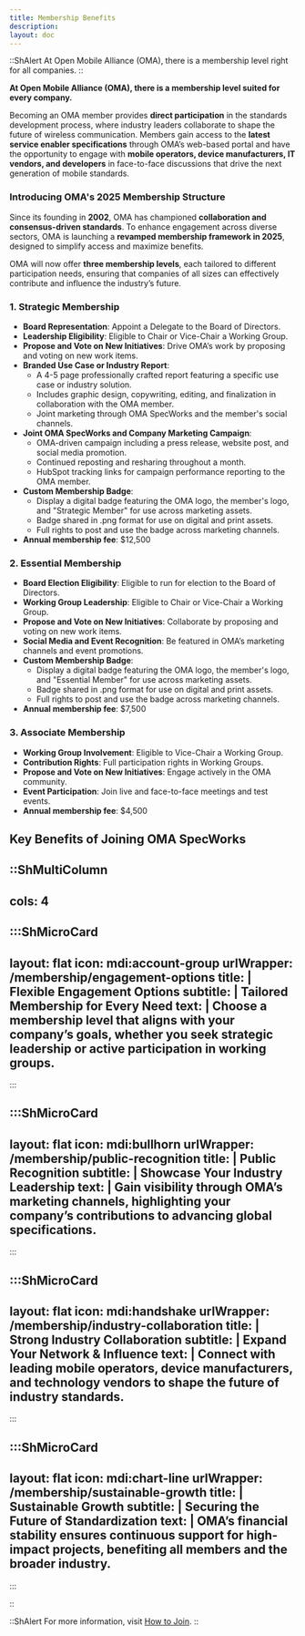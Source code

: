 ```yaml
---
title: Membership Benefits
description:
layout: doc
---
```

::ShAlert
At Open Mobile Alliance (OMA), there is a membership level right for all companies.
::

**At Open Mobile Alliance (OMA), there is a membership level suited for every company.**  

Becoming an OMA member provides **direct participation** in the standards development process, where industry leaders collaborate to shape the future of wireless communication. Members gain access to the **latest service enabler specifications** through OMA’s web-based portal and have the opportunity to engage with **mobile operators, device manufacturers, IT vendors, and developers** in face-to-face discussions that drive the next generation of mobile standards.  

### **Introducing OMA's 2025 Membership Structure**  

Since its founding in **2002**, OMA has championed **collaboration and consensus-driven standards**. To enhance engagement across diverse sectors, OMA is launching a **revamped membership framework in 2025**, designed to simplify access and maximize benefits.  

OMA will now offer **three membership levels**, each tailored to different participation needs, ensuring that companies of all sizes can effectively contribute and influence the industry’s future.


### **1. Strategic Membership**
- **Board Representation**: Appoint a Delegate to the Board of Directors.
- **Leadership Eligibility**: Eligible to Chair or Vice-Chair a Working Group.
- **Propose and Vote on New Initiatives**: Drive OMA’s work by proposing and voting on new work items.
- **Branded Use Case or Industry Report**: 
  - A 4-5 page professionally crafted report featuring a specific use case or industry solution.
  - Includes graphic design, copywriting, editing, and finalization in collaboration with the OMA member.
  - Joint marketing through OMA SpecWorks and the member's social channels.
- **Joint OMA SpecWorks and Company Marketing Campaign**:
  - OMA-driven campaign including a press release, website post, and social media promotion.
  - Continued reposting and resharing throughout a month.
  - HubSpot tracking links for campaign performance reporting to the OMA member.
- **Custom Membership Badge**: 
  - Display a digital badge featuring the OMA logo, the member's logo, and "Strategic Member" for use across marketing assets.
  - Badge shared in .png format for use on digital and print assets.
  - Full rights to post and use the badge across marketing channels.
- **Annual membership fee**: $12,500

### **2. Essential Membership**
- **Board Election Eligibility**: Eligible to run for election to the Board of Directors.
- **Working Group Leadership**: Eligible to Chair or Vice-Chair a Working Group.
- **Propose and Vote on New Initiatives**: Collaborate by proposing and voting on new work items.
- **Social Media and Event Recognition**: Be featured in OMA’s marketing channels and event promotions.
- **Custom Membership Badge**: 
  - Display a digital badge featuring the OMA logo, the member's logo, and "Essential Member" for use across marketing assets.
  - Badge shared in .png format for use on digital and print assets.
  - Full rights to post and use the badge across marketing channels.
- **Annual membership fee**: $7,500

### **3. Associate Membership**
- **Working Group Involvement**: Eligible to Vice-Chair a Working Group.
- **Contribution Rights**: Full participation rights in Working Groups.
- **Propose and Vote on New Initiatives**: Engage actively in the OMA community.
- **Event Participation**: Join live and face-to-face meetings and test events.  
- **Annual membership fee**: $4,500

## Key Benefits of Joining OMA SpecWorks

::ShMultiColumn
---
cols: 4
---
  :::ShMicroCard
  ---
  layout: flat
  icon: mdi:account-group
  urlWrapper: /membership/engagement-options
  title: |
      Flexible Engagement Options
  subtitle: |
      Tailored Membership for Every Need
  text: |
      Choose a membership level that aligns with your company’s goals, whether you seek **strategic leadership** or active participation in working groups.
  ---
  :::

  :::ShMicroCard
  ---
  layout: flat
  icon: mdi:bullhorn
  urlWrapper: /membership/public-recognition
  title: |
      Public Recognition
  subtitle: |
      Showcase Your Industry Leadership
  text: |
      Gain visibility through **OMA’s marketing channels**, highlighting your company’s contributions to advancing global specifications.
  ---
  :::

  :::ShMicroCard
  ---
  layout: flat
  icon: mdi:handshake
  urlWrapper: /membership/industry-collaboration
  title: |
      Strong Industry Collaboration
  subtitle: |
      Expand Your Network & Influence
  text: |
      Connect with **leading mobile operators, device manufacturers, and technology vendors** to shape the future of industry standards.
  ---
  :::

  :::ShMicroCard
  ---
  layout: flat
  icon: mdi:chart-line
  urlWrapper: /membership/sustainable-growth
  title: |
      Sustainable Growth
  subtitle: |
      Securing the Future of Standardization
  text: |
      OMA’s financial stability ensures continuous support for **high-impact projects**, benefiting all members and the broader industry.
  ---
  :::

::

 ::ShAlert
 For more information, visit [How to Join](/join).
 ::